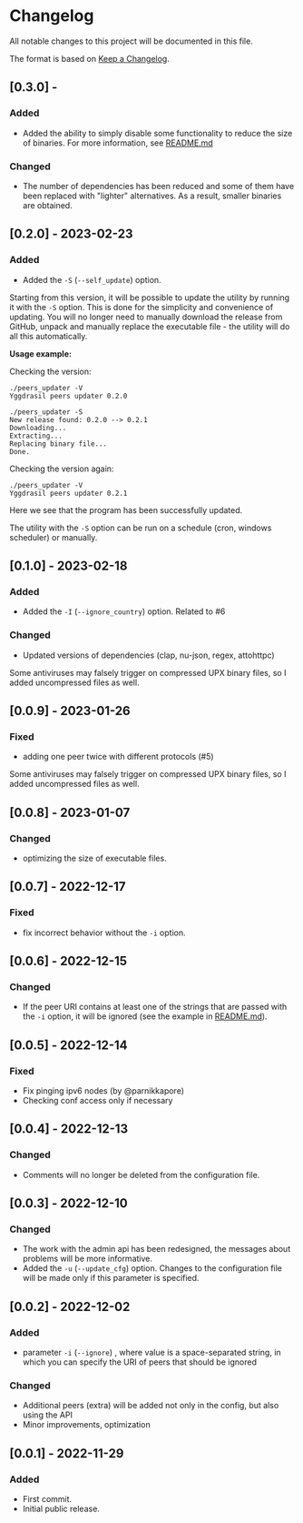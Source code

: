 # Changelog

All notable changes to this project will be documented in this file.

The format is based on [Keep a Changelog](http://keepachangelog.com/en/1.0.0/).
<!-- and this project adheres to [Semantic Versioning](http://semver.org/spec/v2.0.0.html).-->

<!-- Use this as a template
## [X.Y.Z] - YYYY-MM-DD
### Added
- for new features.

### Changed
- for changes in existing functionality.

### Deprecated
- for soon-to-be removed features.

### Removed
- for now removed features.

### Fixed
- for any bug fixes.

### Security
- in case of vulnerabilities.
-->

## [0.3.0] - 

### Added

- Added the ability to simply disable some functionality to reduce the size of binaries. For more information, see [README.md](README.md#build-from-source)

### Changed

- The number of dependencies has been reduced and some of them have been replaced with "lighter" alternatives. As a result, smaller binaries are obtained.

## [0.2.0] - 2023-02-23

### Added

- Added the `-S` (`--self_update`) option. 

Starting from this version, it will be possible to update the utility by running it with the `-S` option. This is done for the simplicity and convenience of updating. You will no longer need to manually download the release from GitHub, unpack and manually replace the executable file - the utility will do all this automatically.

**Usage example:**

Checking the version:
```
./peers_updater -V
Yggdrasil peers updater 0.2.0
```
```
./peers_updater -S
New release found: 0.2.0 --> 0.2.1
Downloading...
Extracting...
Replacing binary file...
Done.
```
Checking the version again:
```
./peers_updater -V
Yggdrasil peers updater 0.2.1
```
Here we see that the program has been successfully updated.

The utility with the `-S` option can be run on a schedule (cron, windows scheduler) or manually.

## [0.1.0] - 2023-02-18

### Added

- Added the `-I` (`--ignore_country`) option. Related to #6

### Changed

- Updated versions of dependencies (clap, nu-json, regex, attohttpc)

Some antiviruses may falsely trigger on compressed UPX binary files, so I added uncompressed files as well.

## [0.0.9] - 2023-01-26

### Fixed

- adding one peer twice with different protocols (#5)

Some antiviruses may falsely trigger on compressed UPX binary files, so I added uncompressed files as well.

## [0.0.8] - 2023-01-07

### Changed

- optimizing the size of executable files.

## [0.0.7] - 2022-12-17

### Fixed

- fix incorrect behavior without the `-i` option.

## [0.0.6] - 2022-12-15

### Changed

- If the peer URI contains at least one of the strings that are passed with the `-i` option, it will be ignored (see the example in [README.md](README.md)).

## [0.0.5] - 2022-12-14

### Fixed

- Fix pinging ipv6 nodes (by @parnikkapore)
- Checking conf access only if necessary

## [0.0.4] - 2022-12-13

### Changed

- Comments will no longer be deleted from the configuration file.

## [0.0.3] - 2022-12-10

### Changed

- The work with the admin api has been redesigned, the messages about problems will be more informative.
- Added the `-u` (`--update_cfg`) option. Changes to the configuration file will be made only if this parameter is specified.

## [0.0.2] - 2022-12-02

### Added

- parameter `-i` (`--ignore`) , where value is a space-separated string, in which you can specify the URI of peers that should be ignored

### Changed

- Additional peers (extra) will be added not only in the config, but also using the API
- Minor improvements, optimization

## [0.0.1] - 2022-11-29

### Added

- First commit.
- Initial public release.

